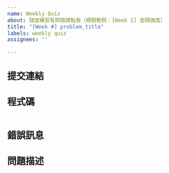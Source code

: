 ```yaml
---
name: Weekly Quiz
about: 隨堂練習有問題請點我（標題範例：[Week 2] 密碼強度）
title: "[Week #] problem_title"
labels: weekly quiz
assignees: ''

---
```


## 提交連結

<!--
在批改系統上作答的同學請填寫提交連結，若無則請留空。
-->

## 程式碼

<!--
請填入你的程式碼並注意縮排。
請勿上傳螢幕截圖！
-->

```python

```

## 錯誤訊息

<!-- 若有錯誤訊息請提供截圖，若無則請留空。 -->

## 問題描述

<!-- 請盡量完整地敘述你的問題。 -->
